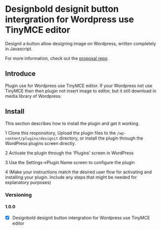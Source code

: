 # Designbold designit button intergration for Wordpress use TinyMCE editor

Designit a button allow designing image on Wordpress, written completely in Javascript.

For more information, check out the [proposal repo](https://github.com/designboldgit/designit-wordpress-plugin).

## Introduce

Plugin use for Wordpress use TinyMCE editor. If your Wordpress not use TinyMCE then then plugin not insert image to editor, but it still download in media library of Wordpress.

## Install

This section describes how to install the plugin and get it working.

1 Clone this responsitory, Upload the plugin files to the `/wp-content/plugins/designit` directory, or install the plugin through the WordPress plugins screen directly.

2 Activate the plugin through the 'Plugins' screen in WordPress

3 Use the Settings->Plugin Name screen to configure the plugin

4 (Make your instructions match the desired user flow for activating and installing your plugin. Include any steps that might be needed for explanatory purposes)


### Versioning

#### 1.0.0

- [X] Designbold designit button intergration for Wordpress use TinyMCE editor